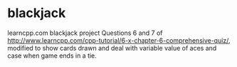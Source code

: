 # blackjack
learncpp.com blackjack project
Questions 6 and 7 of http://www.learncpp.com/cpp-tutorial/6-x-chapter-6-comprehensive-quiz/,
modified to show cards drawn and deal with variable value of aces and case when game ends in a tie.

